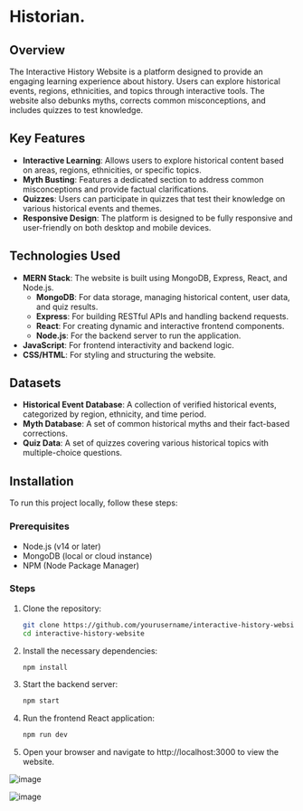# Historian.

## Overview

The Interactive History Website is a platform designed to provide an engaging learning experience about history. Users can explore historical events, regions, ethnicities, and topics through interactive tools. The website also debunks myths, corrects common misconceptions, and includes quizzes to test knowledge.

## Key Features

- **Interactive Learning**: Allows users to explore historical content based on areas, regions, ethnicities, or specific topics.
- **Myth Busting**: Features a dedicated section to address common misconceptions and provide factual clarifications.
- **Quizzes**: Users can participate in quizzes that test their knowledge on various historical events and themes.
- **Responsive Design**: The platform is designed to be fully responsive and user-friendly on both desktop and mobile devices.

## Technologies Used

- **MERN Stack**: The website is built using MongoDB, Express, React, and Node.js.
  - **MongoDB**: For data storage, managing historical content, user data, and quiz results.
  - **Express**: For building RESTful APIs and handling backend requests.
  - **React**: For creating dynamic and interactive frontend components.
  - **Node.js**: For the backend server to run the application.
- **JavaScript**: For frontend interactivity and backend logic.
- **CSS/HTML**: For styling and structuring the website.

## Datasets

- **Historical Event Database**: A collection of verified historical events, categorized by region, ethnicity, and time period.
- **Myth Database**: A set of common historical myths and their fact-based corrections.
- **Quiz Data**: A set of quizzes covering various historical topics with multiple-choice questions.

## Installation

To run this project locally, follow these steps:

### Prerequisites

- Node.js (v14 or later)
- MongoDB (local or cloud instance)
- NPM (Node Package Manager)

### Steps

1. Clone the repository:
   ```bash
   git clone https://github.com/yourusername/interactive-history-website.git
   cd interactive-history-website
2. Install the necessary dependencies:
   ```bash
   npm install
3. Start the backend server:
   ```bash
   npm start
4. Run the frontend React application:
   ```bash
   npm run dev
5. Open your browser and navigate to http://localhost:3000 to view the website.

![image](https://github.com/user-attachments/assets/55fab613-d2de-427f-881d-f6574b59f265)

![image](https://github.com/user-attachments/assets/f82f36a1-6613-40eb-b6d6-a7a9e6394d98)
